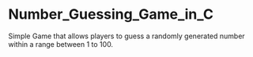 # Number_Guessing_Game_in_C
Simple Game that allows players to guess a randomly generated number within a range between 1 to 100.
